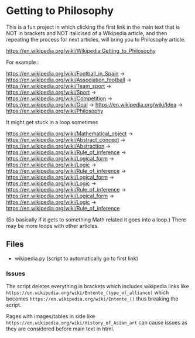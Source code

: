 # Getting to Philosophy
This is a fun project in which clicking the first link in the main text that is NOT in brackets and NOT italicised of a Wikipedia article, and then repeating the process for next articles, will bring you to Philosophy article.

https://en.wikipedia.org/wiki/Wikipedia:Getting_to_Philosophy

For example :

https://en.wikipedia.org/wiki/Football_in_Spain ->
https://en.wikipedia.org/wiki/Association_football ->
https://en.wikipedia.org/wiki/Team_sport ->
https://en.wikipedia.org/wiki/Sport ->
https://en.wikipedia.org/wiki/Competition ->
https://en.wikipedia.org/wiki/Goal ->
https://en.wikipedia.org/wiki/Idea ->
https://en.wikipedia.org/wiki/Philosophy

It might get stuck in a loop sometimes

https://en.wikipedia.org/wiki/Mathematical_object ->
https://en.wikipedia.org/wiki/Abstract_concept ->
https://en.wikipedia.org/wiki/Abstraction ->
https://en.wikipedia.org/wiki/Rule_of_inference ->
https://en.wikipedia.org/wiki/Logical_form ->
https://en.wikipedia.org/wiki/Logic -> 
https://en.wikipedia.org/wiki/Rule_of_inference ->
https://en.wikipedia.org/wiki/Logical_form ->
https://en.wikipedia.org/wiki/Logic ->
https://en.wikipedia.org/wiki/Rule_of_inference ->
https://en.wikipedia.org/wiki/Logical_form ->
https://en.wikipedia.org/wiki/Logic ->
https://en.wikipedia.org/wiki/Rule_of_inference

(So basically if it gets to something Math related it goes into a loop.)
There may be more loops with other articles.

## Files
* wikipedia.py (script to automatically go to first link)

### Issues
The script deletes everything in brackets which includes wikipedia links like `https://en.wikipedia.org/wiki/Entente_(type_of_alliance)` which becomes `https://en.wikipedia.org/wiki/Entente_()` thus breaking the script.

Pages with images/tables in side like `https://en.wikipedia.org/wiki/History_of_Asian_art` can cause issues as they are considered before main text in html.
